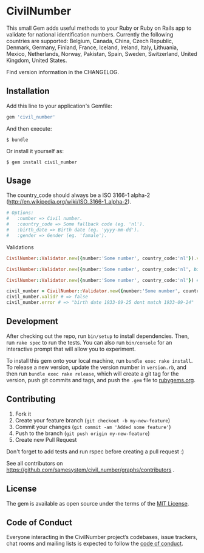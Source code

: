 # CivilNumber

This small Gem adds useful methods to your Ruby or Ruby on Rails app to validate for national identification numbers. Currently the following countries are supported: Belgium, Canada, China, Czech Republic, Denmark, Germany, Finland, France, Iceland, Ireland, Italy, Lithuania, Mexico, Netherlands, Norway, Pakistan, Spain, Sweden, Switzerland, United Kingdom, United States.

Find version information in the CHANGELOG.


## Installation

Add this line to your application's Gemfile:

```ruby
gem 'civil_number'
```

And then execute:

    $ bundle

Or install it yourself as:

    $ gem install civil_number

## Usage
The country_code should always be a ISO 3166-1 alpha-2 (http://en.wikipedia.org/wiki/ISO_3166-1_alpha-2).
```ruby
# Options:
#   :number => Civil number.
#   :country_code => Some fallback code (eg. 'nl').
#   :birth_date => Birth date (eg. 'yyyy-mm-dd').
#   :gender => Gender (eg. 'famale').
```
Validations
```ruby
CivilNumber::Validator.new({number:'Some number', country_code:'nl'}).valid? # => true

CivilNumber::Validator.new({number:'Some number', country_code:'nl', birth_date: 'yyyy-mm-dd'}).valid? # => true

CivilNumber::Validator.new({number:'Some number', country_code:'nl'}) # => #<CivilNumber::Validator:0x000000021e2420 @civil_number="Some number", @country_code="NL", @birth_date=birth_date from civil number information, @gender=gender from civil number information>

civil_number = CivilNumber::Validator.new({number:'Some number', country_code:'nl'})
civil_number.valid? # => false
civil_number.error # => "birth date 1933-09-25 dont match 1933-09-24"
```

## Development

After checking out the repo, run `bin/setup` to install dependencies. Then, run `rake spec` to run the tests. You can also run `bin/console` for an interactive prompt that will allow you to experiment.

To install this gem onto your local machine, run `bundle exec rake install`. To release a new version, update the version number in `version.rb`, and then run `bundle exec rake release`, which will create a git tag for the version, push git commits and tags, and push the `.gem` file to [rubygems.org](https://rubygems.org).

## Contributing

1. Fork it
2. Create your feature branch (`git checkout -b my-new-feature`)
3. Commit your changes (`git commit -am 'Added some feature'`)
4. Push to the branch (`git push origin my-new-feature`)
5. Create new Pull Request

Don't forget to add tests and run rspec before creating a pull request :)

See all contributors on https://github.com/samesystem/civil_number/graphs/contributors .

## License

The gem is available as open source under the terms of the [MIT License](http://opensource.org/licenses/MIT).

## Code of Conduct

Everyone interacting in the CivilNumber project’s codebases, issue trackers, chat rooms and mailing lists is expected to follow the [code of conduct](https://github.com/samesystem/civil_number/blob/master/CODE_OF_CONDUCT.md).
